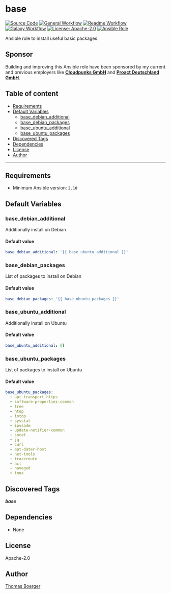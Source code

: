 # base

[![Source Code](https://img.shields.io/badge/github-source%20code-blue?logo=github&amp;logoColor=white)](https://github.com/rolehippie/base)
[![General Workflow](https://github.com/rolehippie/base/actions/workflows/general.yml/badge.svg)](https://github.com/rolehippie/base/actions/workflows/general.yml)
[![Readme Workflow](https://github.com/rolehippie/base/actions/workflows/readme.yml/badge.svg)](https://github.com/rolehippie/base/actions/workflows/readme.yml)
[![Galaxy Workflow](https://github.com/rolehippie/base/actions/workflows/galaxy.yml/badge.svg)](https://github.com/rolehippie/base/actions/workflows/galaxy.yml)
[![License: Apache-2.0](https://img.shields.io/github/license/rolehippie/base)](https://github.com/rolehippie/base/blob/master/LICENSE)
[![Ansible Role](https://img.shields.io/badge/role-rolehippie.base-blue)](https://galaxy.ansible.com/rolehippie/base)

Ansible role to install useful basic packages.

## Sponsor

Building and improving this Ansible role have been sponsored by my current and previous employers like **[Cloudpunks GmbH](https://cloudpunks.de)** and **[Proact Deutschland GmbH](https://www.proact.eu)**.

## Table of content

- [Requirements](#requirements)
- [Default Variables](#default-variables)
  - [base_debian_additional](#base_debian_additional)
  - [base_debian_packages](#base_debian_packages)
  - [base_ubuntu_additional](#base_ubuntu_additional)
  - [base_ubuntu_packages](#base_ubuntu_packages)
- [Discovered Tags](#discovered-tags)
- [Dependencies](#dependencies)
- [License](#license)
- [Author](#author)

---

## Requirements

- Minimum Ansible version: `2.10`


## Default Variables

### base_debian_additional

Additionally install on Debian

#### Default value

```YAML
base_debian_additional: '{{ base_ubuntu_additional }}'
```

### base_debian_packages

List of packages to install on Debian

#### Default value

```YAML
base_debian_packages: '{{ base_ubuntu_packages }}'
```

### base_ubuntu_additional

Additionally install on Ubuntu

#### Default value

```YAML
base_ubuntu_additional: []
```

### base_ubuntu_packages

List of packages to install on Ubuntu

#### Default value

```YAML
base_ubuntu_packages:
  - apt-transport-https
  - software-properties-common
  - tree
  - htop
  - iotop
  - sysstat
  - ipvsadm
  - update-notifier-common
  - socat
  - jq
  - curl
  - apt-dater-host
  - net-tools
  - traceroute
  - acl
  - haveged
  - tmux
```

## Discovered Tags

**_base_**


## Dependencies

- None

## License

Apache-2.0

## Author

[Thomas Boerger](https://github.com/tboerger)
